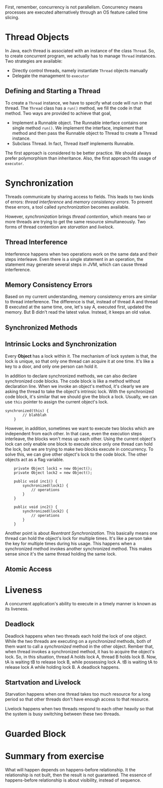 First, remember, concurrency is not parallelism. Concurrency means processes are
executed alternatively through an OS feature called time slicing.

# Thread Objects
In Java, each thread is associated with an instance of the class `Thread`. So,
to create concurrent program, we actually has to manage `Thread` instances. Two
strategies are available:

* Directly control threads, namely instantiate `Thread` objects manually
* Delegate the management to `executor`

## Defining and Starting a Thread
To create a `Thread` instance, we have to specify what code will run in that
thread. The `Thread` class has a `run()` method, we fill the code in that
method. Two ways are provided to achieve that goal,

* Implement a Runnable object. The Runnable interface contains one single method
  `run()`. We implement the interface, implement that method and then pass the
  Runnable object to Thread to create a Thread instance.
* Subclass Thread. In fact, Thread itself implements Runnable.

The first approach is considered to be better practice. We should always prefer
polymorphism than inheritance. Also, the first approach fits usage of `executor`.

# Synchronization
Threads communicate by sharing access to fields. This leads to two kinds of
errors: _thread interference_ and _memory consistency errors_. To prevent these
errors, a tool called _synchronization_ becomes available. 

However, _synchronization_ brings _thread contention_, which means two or more
threads are trying to get the same resource simultaneously. Two forms of thread
contention are _starvation_ and _livelock_.

## Thread Interference
Interference happens when two operations work on the same data and their steps
interleave. Even there is a single statement in an operation, the statement may
generate several steps in JVM, which can cause thread interference.

## Memory Consistency Errors
Based on my current understanding, memory consistency errors are similar to
thread interference. The difference is that, instead of thread A and thread B
executed at the same time, one, let's say A, executed first, updated the memory.
But B didn't read the latest value. Instead, it keeps an old value.

## Synchronized Methods

## Intrinsic Locks and Synchronization
Every **Object** has a lock within it. The mechanism of lock system is that,
the lock is unique, so that only one thread can acquire it at one time. It's
like a key to a door, and only one person can hold it.

In addition to declare synchronized methods, we can also declare synchronized
code blocks. The code block is like a method without declaration line. When we
invoke an object's method, it's clearly we are asking the thread to take the
object's intrinsic lock. With the synchronized code block, it's similar that we
should give the block a lock. Usually, we can use `this` pointer to assign the
current object's lock.
```
synchronized(this) {
        // blahblah
    }
```
However, in addition, sometimes we want to execute two blocks which are
independent from each other. In that case, even the execution steps interleave,
the blocks won't mess up each other. Using the current object's lock can only
enable one block to execute since only one thread can hold the lock, but we are
trying to make two blocks execute in concurrency. To solve this, we can give
other object's lock to the code block. The other objects act as a flag variable.
```
    private Object lock1 = new Object();
    private Object lock2 = new Object();

    public void inc1() {
        synchronized(lock1) {
            // operations 
        }
    }

    public void inc2() {
        synchronized(lock2) {
            // operations 
        }
    }
```

Another point is about _Reentrant Synchronization_. This basically means one
thread can hold the object's lock for multiple times. It's like a person take
the key for multiple times during his usage. This happens when a synchronized 
method invokes another synchronized method. This makes sense since it's the same
thread holding the same lock.

## Atomic Access

# Liveness
A concurrent application's ability to execute in a timely manner is known as its
liveness.
## Deadlock
Deadlock happens when two threads each hold the lock of one object. While the
two threads are executing on a _synchronized_ methods, both of them want to call
a _synchronized_ method in the other object. Rember that, when thread invokes a
synchronized method, it has to acquire the object's lock. So, in this situation,
thread A holds lock A, thread B holds lock B. Now, tA is waiting tB to release
lock B, while possessing lock A. tB is waiting tA to release lock A while
holding lock B. A deadlock happens.

## Startvation and Livelock
Starvation happens when one thread takes too much resource for a long period so
that other threads don't have enough access to that resource.

Livelock happens when two threads respond to each other heavily so that the
system is busy switching between these two threads.

# Guarded Block


# Summary from exercise
What will happen depends on happens-before relationship. It the relationship is
not built, then the result is not guaranteed. The essence of happens-before
relationship is about visibility, instead of sequence.
